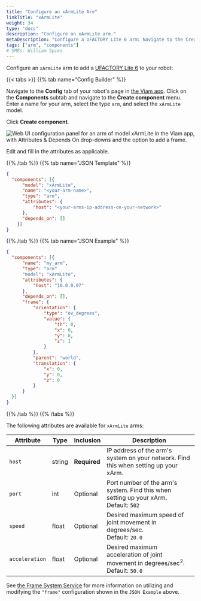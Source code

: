 ```yaml
---
title: "Configure an xArmLite Arm"
linkTitle: "xArmLite"
weight: 34
type: "docs"
description: "Configure an xArmLite arm."
metaDescription: "Configure a UFACTORY Lite 6 arm: Navigate to the Create component menu. Enter a name for your arm, select the type arm, and select the xArmLite model. Click Create component. Edit and fill in the attributes as applicable."
tags: ["arm", "components"]
# SMEs: William Spies
---
```


Configure an `xArmLite` arm to add a [UFACTORY Lite 6](https://www.ufactory.cc/product-page/ufactory-lite-6/) to your robot:

{{< tabs >}}
{{% tab name="Config Builder" %}}

Navigate to the **Config** tab of your robot's page in [the Viam app](https://app.viam.com).
Click on the **Components** subtab and navigate to the **Create component** menu.
Enter a name for your arm, select the type `arm`, and select the `xArmLite` model.

Click **Create component**.

![Web UI configuration panel for an arm of model xArmLite in the Viam app, with Attributes & Depends On drop-downs and the option to add a frame.](../img/xArmLite-ui-config.png)

Edit and fill in the attributes as applicable.

{{% /tab %}}
{{% tab name="JSON Template" %}}

```json {class="line-numbers linkable-line-numbers"}
{
  "components": [{
      "model": "xArmLite",
      "name": "<your-arm-name>",
      "type": "arm",
      "attributes": {
          "host": "<your-arms-ip-address-on-your-network>"
      },
      "depends_on": []
    }]
}
```

{{% /tab %}}
{{% tab name="JSON Example" %}}

```json {class="line-numbers linkable-line-numbers"}
{
  "components": [{
      "name": "my_arm",
      "type": "arm"
      "model": "xArmLite",
      "attributes": {
          "host": "10.0.0.97"
      },
      "depends_on": [],
      "frame": {
          "orientation": {
              "type": "ov_degrees",
              "value": {
                  "th": 0,
                  "x": 0,
                  "y": 0,
                  "z": 1
              }
          },
          "parent": "world",
          "translation": {
              "x": 0,
              "y": 0,
              "z": 0
          }
      }
  }]
}
```

{{% /tab %}}
{{% /tabs %}}

The following attributes are available for `xArmLite` arms:

| Attribute | Type | Inclusion | Description |
| --------- | ---- | ----------| ----------- |
| `host`  | string | **Required** | IP address of the arm's system on your network. Find this when setting up your xArm. |
| `port`  | int | Optional | Port number of the arm's system. Find this when setting up your xArm. <br> Default: `502` |
| `speed` | float | Optional | Desired maximum speed of joint movement in degrees/sec. <br> Default: `20.0` |
| `acceleration`  | float | Optional | Desired maximum acceleration of joint movement in degrees/sec<sup>2</sup>. <br> Default: `50.0` |

See [the Frame System Service](/services/frame-system/) for more information on utilizing and modifying the `"frame"` configuration shown in the `JSON Example` above.

